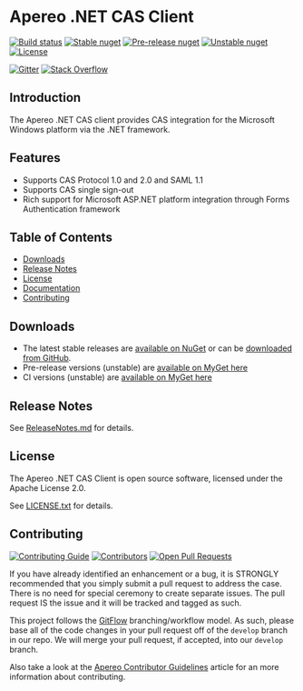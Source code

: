 # Apereo .NET CAS Client #

[![Build status](https://ci.appveyor.com/api/projects/status/py9b6esq9smjr6u5/branch/master?svg=true)](https://ci.appveyor.com/project/mmoayyed/dotnet-cas-client/branch/master)
[![Stable nuget](https://img.shields.io/nuget/v/DotNetCasClient.svg?label=stable%20nuget)](https://www.nuget.org/packages/DotNetCasClient/)
[![Pre-release nuget](https://img.shields.io/myget/dotnetcasclient-prerelease/vpre/dotnetcasclient.svg?label=pre-release%20nuget)](https://www.myget.org/feed/dotnetcasclient-prerelease/package/nuget/DotNetCasClient)
[![Unstable nuget](https://img.shields.io/myget/dotnetcasclient-ci/vpre/dotnetcasclient.svg?label=unstable%20nuget)](https://www.myget.org/feed/dotnetcasclient-ci/package/nuget/DotNetCasClient)
[![License](https://img.shields.io/badge/License-Apache%202.0-blue.svg)](https://opensource.org/licenses/Apache-2.0)

[![Gitter](https://img.shields.io/gitter/room/apereo/cas.svg)](https://gitter.im/apereo/dotnet-cas-client)
[![Stack Overflow](https://img.shields.io/badge/stackoverflow-cas%20%2B%20.net-orange.svg)](https://stackoverflow.com/questions/tagged/cas%2b.net)

## Introduction ##

The Apereo .NET CAS client provides CAS integration for the Microsoft Windows platform via the .NET framework.

## Features ##

- Supports CAS Protocol 1.0 and 2.0 and SAML 1.1
- Supports CAS single sign-out
- Rich support for Microsoft ASP.NET platform integration through Forms Authentication framework

## Table of Contents ##

* [Downloads](#downloads)
* [Release Notes](#release-notes)
* [License](#license)
* [Documentation](https://github.com/apereo/dotnet-cas-client/wiki)
* [Contributing](#contributing)

## Downloads ##

* The latest stable releases are [available on NuGet](https://www.nuget.org/packages/DotNetCasClient/) or can be [downloaded from GitHub](https://github.com/apereo/dotnet-cas-client/releases).
* Pre-release versions (unstable) are [available on MyGet here](https://www.myget.org/feed/dotnetcasclient-prerelease/package/nuget/DotNetCasClient)
* CI versions (unstable) are [available on MyGet here](https://www.myget.org/feed/dotnetcasclient-ci/package/nuget/DotNetCasClient)

## Release Notes ##

See [ReleaseNotes.md](https://github.com/apereo/dotnet-cas-client/blob/master/ReleaseNotes.md) for details.

## License ##

The Apereo .NET CAS Client is open source software, licensed under the Apache License 2.0.

See [LICENSE.txt](https://github.com/apereo/dotnet-cas-client/blob/master/LICENSE.txt) for details.

## Contributing ##


[![Contributing Guide](https://img.shields.io/badge/Contributing-guide-green.svg?style=flat)](https://apereo.github.io/cas/developer/Contributor-Guidelines.html)
[![Contributors](https://img.shields.io/github/contributors/apereo/dotnet-cas-client.svg)](https://github.com/apereo/dotnet-cas-client/graphs/contributors)
[![Open Pull Requests](https://img.shields.io/github/issues-pr/apereo/dotnet-cas-client.svg?style=flat)](https://github.com/apereo/dotnet-cas-client/pulls)

If you have already identified an enhancement or a bug, it is STRONGLY recommended that you simply submit a pull request to address the case. There is no need for special ceremony to create separate issues. The pull request IS the issue and it will be tracked and tagged as such.

This project follows the [GitFlow](https://github.com/nvie/gitflow) branching/workflow model.  As such, please base all of the code changes in your pull request off of the `develop` branch in our repo.  We will merge your pull request, if accepted, into our `develop` branch.

Also take a look at the [Apereo Contributor Guidelines](https://apereo.github.io/cas/developer/Contributor-Guidelines.html) article for an more information about contributing.